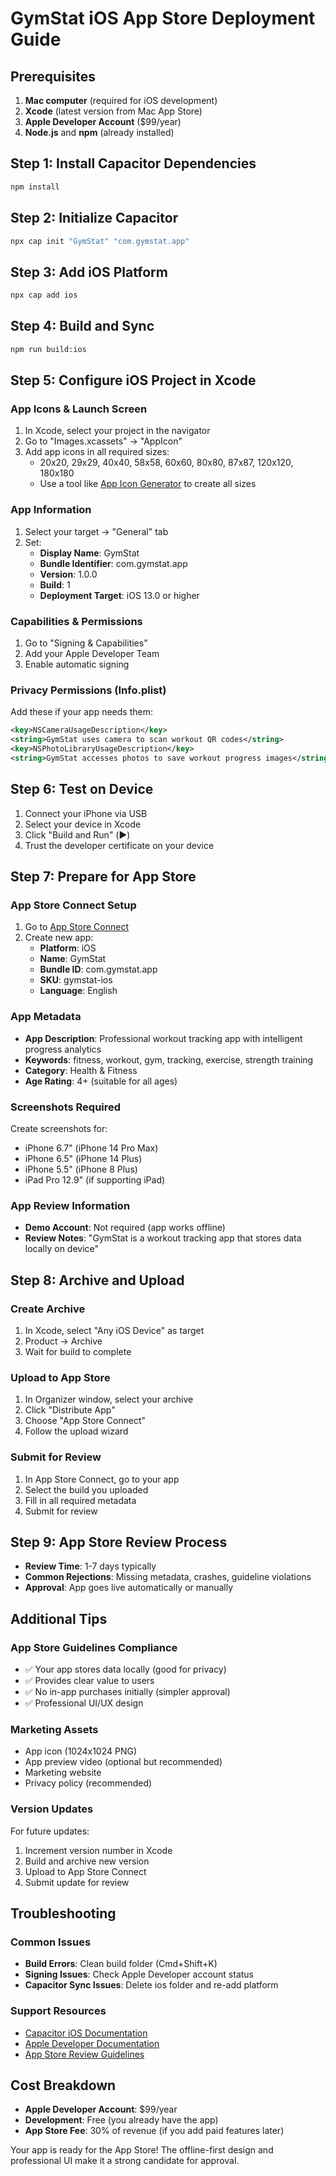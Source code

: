 # GymStat iOS App Store Deployment Guide

## Prerequisites
1. **Mac computer** (required for iOS development)
2. **Xcode** (latest version from Mac App Store)
3. **Apple Developer Account** ($99/year)
4. **Node.js** and **npm** (already installed)

## Step 1: Install Capacitor Dependencies
```bash
npm install
```

## Step 2: Initialize Capacitor
```bash
npx cap init "GymStat" "com.gymstat.app"
```

## Step 3: Add iOS Platform
```bash
npx cap add ios
```

## Step 4: Build and Sync
```bash
npm run build:ios
```

## Step 5: Configure iOS Project in Xcode

### App Icons & Launch Screen
1. In Xcode, select your project in the navigator
2. Go to "Images.xcassets" → "AppIcon"
3. Add app icons in all required sizes:
   - 20x20, 29x29, 40x40, 58x58, 60x60, 80x80, 87x87, 120x120, 180x180
   - Use a tool like [App Icon Generator](https://appicon.co/) to create all sizes

### App Information
1. Select your target → "General" tab
2. Set:
   - **Display Name**: GymStat
   - **Bundle Identifier**: com.gymstat.app
   - **Version**: 1.0.0
   - **Build**: 1
   - **Deployment Target**: iOS 13.0 or higher

### Capabilities & Permissions
1. Go to "Signing & Capabilities"
2. Add your Apple Developer Team
3. Enable automatic signing

### Privacy Permissions (Info.plist)
Add these if your app needs them:
```xml
<key>NSCameraUsageDescription</key>
<string>GymStat uses camera to scan workout QR codes</string>
<key>NSPhotoLibraryUsageDescription</key>
<string>GymStat accesses photos to save workout progress images</string>
```

## Step 6: Test on Device
1. Connect your iPhone via USB
2. Select your device in Xcode
3. Click "Build and Run" (▶️)
4. Trust the developer certificate on your device

## Step 7: Prepare for App Store

### App Store Connect Setup
1. Go to [App Store Connect](https://appstoreconnect.apple.com)
2. Create new app:
   - **Platform**: iOS
   - **Name**: GymStat
   - **Bundle ID**: com.gymstat.app
   - **SKU**: gymstat-ios
   - **Language**: English

### App Metadata
- **App Description**: Professional workout tracking app with intelligent progress analytics
- **Keywords**: fitness, workout, gym, tracking, exercise, strength training
- **Category**: Health & Fitness
- **Age Rating**: 4+ (suitable for all ages)

### Screenshots Required
Create screenshots for:
- iPhone 6.7" (iPhone 14 Pro Max)
- iPhone 6.5" (iPhone 14 Plus)
- iPhone 5.5" (iPhone 8 Plus)
- iPad Pro 12.9" (if supporting iPad)

### App Review Information
- **Demo Account**: Not required (app works offline)
- **Review Notes**: "GymStat is a workout tracking app that stores data locally on device"

## Step 8: Archive and Upload

### Create Archive
1. In Xcode, select "Any iOS Device" as target
2. Product → Archive
3. Wait for build to complete

### Upload to App Store
1. In Organizer window, select your archive
2. Click "Distribute App"
3. Choose "App Store Connect"
4. Follow the upload wizard

### Submit for Review
1. In App Store Connect, go to your app
2. Select the build you uploaded
3. Fill in all required metadata
4. Submit for review

## Step 9: App Store Review Process
- **Review Time**: 1-7 days typically
- **Common Rejections**: Missing metadata, crashes, guideline violations
- **Approval**: App goes live automatically or manually

## Additional Tips

### App Store Guidelines Compliance
- ✅ Your app stores data locally (good for privacy)
- ✅ Provides clear value to users
- ✅ No in-app purchases initially (simpler approval)
- ✅ Professional UI/UX design

### Marketing Assets
- App icon (1024x1024 PNG)
- App preview video (optional but recommended)
- Marketing website
- Privacy policy (recommended)

### Version Updates
For future updates:
1. Increment version number in Xcode
2. Build and archive new version
3. Upload to App Store Connect
4. Submit update for review

## Troubleshooting

### Common Issues
- **Build Errors**: Clean build folder (Cmd+Shift+K)
- **Signing Issues**: Check Apple Developer account status
- **Capacitor Sync Issues**: Delete ios folder and re-add platform

### Support Resources
- [Capacitor iOS Documentation](https://capacitorjs.com/docs/ios)
- [Apple Developer Documentation](https://developer.apple.com/documentation/)
- [App Store Review Guidelines](https://developer.apple.com/app-store/review/guidelines/)

## Cost Breakdown
- **Apple Developer Account**: $99/year
- **Development**: Free (you already have the app)
- **App Store Fee**: 30% of revenue (if you add paid features later)

Your app is ready for the App Store! The offline-first design and professional UI make it a strong candidate for approval.